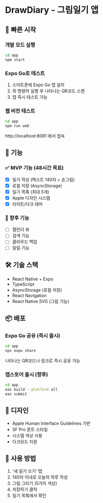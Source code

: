 # DrawDiary - 그림일기 앱

## 🚀 빠른 시작

### 개발 모드 실행
```bash
cd app
npm start
```

### Expo Go로 테스트
1. 스마트폰에 Expo Go 앱 설치
2. 위 명령어 실행 후 나타나는 QR코드 스캔
3. 앱 즉시 테스트 가능

### 웹 버전 테스트
```bash
cd app
npm run web
```
http://localhost:8081 에서 접속

## 📱 기능

### ✅ MVP 기능 (48시간 목표)
- [x] 일기 작성 (텍스트 140자 + 손그림)
- [x] 로컬 저장 (AsyncStorage)
- [x] 일기 목록 (최대 5개)
- [x] Apple 디자인 시스템
- [x] 라이트/다크 테마

### 🔄 향후 기능
- [ ] 캘린더 뷰
- [ ] 검색 기능
- [ ] 클라우드 백업
- [ ] 알림 기능

## 🛠️ 기술 스택
- React Native + Expo
- TypeScript
- AsyncStorage (로컬 저장)
- React Navigation
- React Native SVG (그림 기능)

## 📦 배포

### Expo Go 공유 (즉시 출시)
```bash
cd app
npx expo share
```
나타나는 QR코드나 링크로 즉시 공유 가능

### 앱스토어 출시 (향후)
```bash
cd app
eas build --platform all
eas submit
```

## 🎨 디자인
- Apple Human Interface Guidelines 기반
- SF Pro 폰트 스타일
- 시스템 색상 사용
- 다크모드 지원

## 📝 사용 방법
1. '새 일기 쓰기' 탭
2. 140자 이내로 오늘의 하루 작성
3. 그림 그리기 (5가지 색상)
4. 저장하기 클릭
5. 일기 목록에서 확인